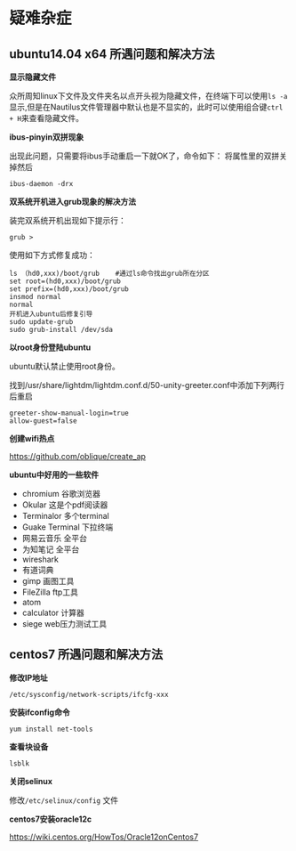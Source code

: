 疑难杂症
========
ubuntu14.04 x64 所遇问题和解决方法
---------------------------------

**显示隐藏文件**

众所周知linux下文件及文件夹名以点开头视为隐藏文件，在终端下可以使用`ls -a`显示,但是在Nautilus文件管理器中默认也是不显实的，此时可以使用组合键`ctrl + H`来查看隐藏文件。

**ibus-pinyin双拼现象**

出现此问题，只需要将ibus手动重启一下就OK了，命令如下：
    将属性里的双拼关掉然后

    ibus-daemon -drx

**双系统开机进入grub现象的解决方法**

装完双系统开机出现如下提示行：

    grub >

 使用如下方式修复成功：

    ls （hd0,xxx)/boot/grub    #通过ls命令找出grub所在分区
    set root=(hd0,xxx)/boot/grub
    set prefix=(hd0,xxx)/boot/grub
    insmod normal
    normal
    开机进入ubuntu后修复引导
    sudo update-grub
    sudo grub-install /dev/sda

**以root身份登陆ubuntu**

ubuntu默认禁止使用root身份。

找到/usr/share/lightdm/lightdm.conf.d/50-unity-greeter.conf中添加下列两行后重启

    greeter-show-manual-login=true
    allow-guest=false
**创建wifi热点**

https://github.com/oblique/create_ap

**ubuntu中好用的一些软件**

- chromium 谷歌浏览器
- Okular 这是个pdf阅读器
- Terminalor 多个terminal
- Guake Terminal 下拉终端
- 网易云音乐 全平台
- 为知笔记 全平台
- wireshark
- 有道词典
- gimp 画图工具
- FileZilla ftp工具
- atom
- calculator 计算器
- siege web压力测试工具

centos7 所遇问题和解决方法
---------------------------------
**修改IP地址**

`/etc/sysconfig/network-scripts/ifcfg-xxx`

**安装ifconfig命令**

`yum install net-tools`

**查看块设备**

`lsblk`

**关闭selinux**

修改`/etc/selinux/config` 文件

**centos7安装oracle12c**

https://wiki.centos.org/HowTos/Oracle12onCentos7
